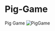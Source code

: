 # Pig-Game
Pig Game
![PigGame](https://user-images.githubusercontent.com/66319691/126290122-ae76f1e9-2da4-410b-81cb-d2cd4cbe372c.png)
